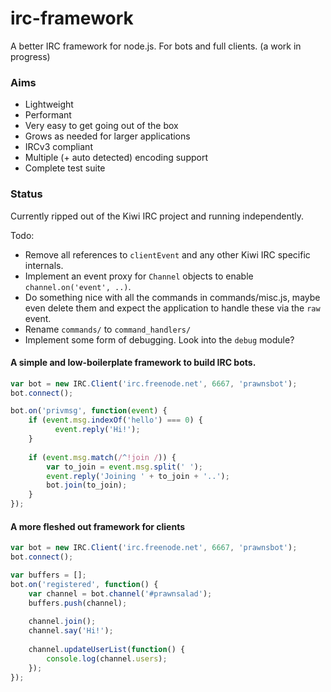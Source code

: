 # irc-framework
A better IRC framework for node.js. For bots and full clients. (a work in progress)

### Aims
* Lightweight
* Performant
* Very easy to get going out of the box
* Grows as needed for larger applications
* IRCv3 compliant
* Multiple (+ auto detected) encoding support
* Complete test suite

### Status
Currently ripped out of the Kiwi IRC project and running independently.

Todo:
* Remove all references to `clientEvent` and any other Kiwi IRC specific internals.
* Implement an event proxy for `Channel` objects to enable `channel.on('event', ..)`.
* Do something nice with all the commands in commands/misc.js, maybe even delete them and expect the application to handle these via the `raw` event.
* Rename `commands/` to `command_handlers/`
* Implement some form of debugging. Look into the `debug` module?


#### A simple and low-boilerplate framework to build IRC bots.
~~~javascript
var bot = new IRC.Client('irc.freenode.net', 6667, 'prawnsbot');
bot.connect();

bot.on('privmsg', function(event) {
  	if (event.msg.indexOf('hello') === 0) {
  		  event.reply('Hi!');
  	}
  	
  	if (event.msg.match(/^!join /)) {
  	    var to_join = event.msg.split(' ');
  		event.reply('Joining ' + to_join + '..');
  		bot.join(to_join);
  	}
});
~~~

#### A more fleshed out framework for clients
~~~javascript
var bot = new IRC.Client('irc.freenode.net', 6667, 'prawnsbot');
bot.connect();

var buffers = [];
bot.on('registered', function() {
	var channel = bot.channel('#prawnsalad');
	buffers.push(channel);
	
	channel.join();
	channel.say('Hi!');
	
	channel.updateUserList(function() {
		console.log(channel.users);
	});
});
~~~
